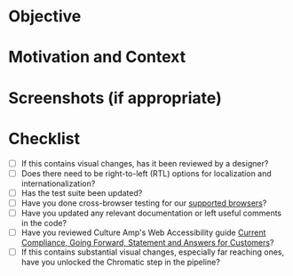 # Objective
<!-- Describe what this change achieves, and the details of how it works. -->

# Motivation and Context 
<!--- Why is this change required? What problem does it solve? -->
<!--- If it fixes an open issue, please link to the issue here. -->

# Screenshots (if appropriate)

# Checklist
<!--- What types of changes does your code introduce? Put an `x` in all the boxes that apply: -->
- [ ] If this contains visual changes, has it been reviewed by a designer? 
- [ ] Does there need to be right-to-left (RTL) options for localization and internationalization?
- [ ] Has the test suite been updated?
- [ ] Have you done cross-browser testing for our [supported browsers](https://academy.cultureamp.com/hc/en-us/articles/204539569-Supported-browsers-for-Participants)?
- [ ] Have you updated any relevant documentation or left useful comments in the code?
- [ ] Have you reviewed Culture Amp's Web Accessibility guide [Current Compliance, Going Forward, Statement and Answers for Customers](https://cultureamp.atlassian.net/wiki/spaces/Prod/pages/428572998/Web+Accessibility)?
- [ ] If this contains substantial visual changes, especially far reaching ones, have you unlocked the Chromatic step in the pipeline? 
